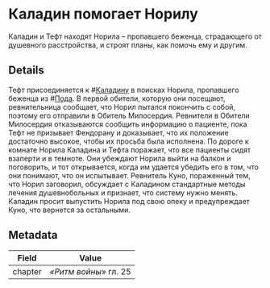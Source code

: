 # Каладин помогает Норилу
Каладин и Тефт находят Норила – пропавшего беженца, страдающего от душевного расстройства, и строят планы, как помочь ему и другим. 

## Details
Тефт присоединяется к #[Каладину](characters/kaladin) в поисках Норила, пропавшего беженца из #[Пода](locations/hearthstone). В первой обители, которую они посещают, ревнительница сообщает, что Норил пытался покончить с собой, поэтому его отправили в Обитель Милосердия. Ревнители в Обители Милосердия отказываются сообщить информацию о пациенте, пока Тефт не призывает Фендорану и доказывает, что их положение достаточно высокое, чтобы их просьба была исполнена. По дороге к комнате Норила Каладина и Тефта поражает, что все пациенты сидят взаперти и в темноте. Они убеждают Норила выйти на балкон и поговорить, и тот открывается, когда им удается убедить его в том, что они понимают, что он испытывает. Ревнитель Куно, пораженный тем, что Норил заговорил, обсуждает с Каладином стандартные методы лечения душевнобольных и признает, что систему нужно менять. Каладин просит выпустить Норила под свою опеку и предупреждает Куно, что вернется за остальными. 

## Metadata
| Field | Value |
| ----- | ----- |
| chapter | *«Ритм войны»* гл. 25 |
